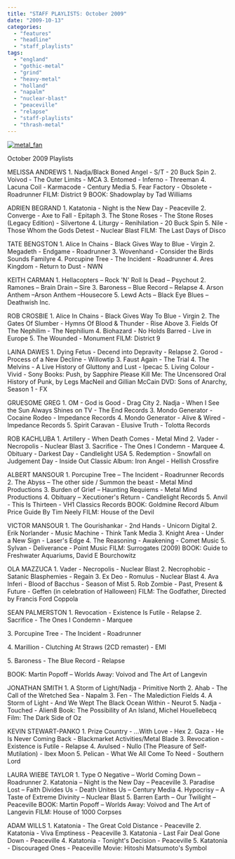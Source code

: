 ```yaml
---
title: "STAFF PLAYLISTS: October 2009"
date: "2009-10-13"
categories: 
  - "features"
  - "headline"
  - "staff_playlists"
tags: 
  - "england"
  - "gothic-metal"
  - "grind"
  - "heavy-metal"
  - "holland"
  - "napalm"
  - "nuclear-blast"
  - "peaceville"
  - "relapse"
  - "staff-playlists"
  - "thrash-metal"
---
```


[![metal_fan](http://www.hellbound.ca/wp-content/uploads/2009/09/metal_fan-295x300.jpg "metal_fan")](http://www.hellbound.ca/wp-content/uploads/2009/09/metal_fan.jpg)

October 2009 Playlists

MELISSA ANDREWS 1. Nadja/Black Boned Angel - S/T - 20 Buck Spin 2. Voivod - The Outer Limits - MCA 3. Entomed - Inferno - Threeman 4. Lacuna Coil - Karmacode - Century Media 5. Fear Factory - Obsolete - Roadrunner FILM: District 9 BOOK: Shadowplay by Tad Williams

ADRIEN BEGRAND 1. Katatonia - Night is the New Day - Peaceville 2. Converge - Axe to Fall - Epitaph 3. The Stone Roses - The Stone Roses (Legacy Edition) - Silvertone 4. Liturgy - Renihilation - 20 Buck Spin 5. Nile - Those Whom the Gods Detest - Nuclear Blast FILM: The Last Days of Disco

TATE BENGSTON 1. Alice In Chains - Black Gives Way to Blue - Virgin 2. Megadeth - Endgame - Roadrunner 3. Wovenhand - Consider the Birds Sounds Familyre 4. Porcupine Tree - The Incident - Roadrunner 4. Ares Kingdom - Return to Dust - NWN

KEITH CARMAN 1. Hellacopters – Rock 'N' Roll Is Dead – Psychout 2. Ramones – Brain Drain – Sire 3. Baroness – Blue Record – Relapse 4. Arson Anthem –Arson Anthem –Housecore 5. Lewd Acts – Black Eye Blues – Deathwish Inc.

ROB CROSBIE 1. Alice In Chains - Black Gives Way To Blue - Virgin 2. The Gates Of Slumber - Hymns Of Blood & Thunder - Rise Above 3. Fields Of The Nephilim - The Nephilium 4. Biohazard - No Holds Barred - Live in Europe 5. The Wounded - Monument FILM: District 9

LAINA DAWES 1. Dying Fetus - Decend into Depravity - Relapse 2. Gorod - Process of a New Decline - Willowtip 3. Faust Again - The Trial 4. The Melvins - A Live History of Gluttony and Lust - Ipecac 5. Living Colour - Vivid - Sony Books: Push, by Sapphire Please Kill Me: The Uncensored Oral History of Punk, by Legs MacNeil and Gillian McCain DVD: Sons of Anarchy, Season 1 - FX

GRUESOME GREG 1. OM - God is Good - Drag City 2. Nadja - When I See the Sun Always Shines on TV - The End Records 3. Mondo Generator - Cocaine Rodeo - Impedance Records 4. Mondo Generator - Alive & Wired - Impedance Records 5. Spirit Caravan - Elusive Truth - Tolotta Records

ROB KACHLUBA 1. Artillery - When Death Comes - Metal Mind 2. Vader - Necropolis - Nuclear Blast 3. Sacrifice - The Ones I Condemn - Marquee 4. Obituary - Darkest Day - Candlelight USA 5. Redemption - Snowfall on Judgement Day - Inside Out Classic Album: Iron Angel - Hellish Crossfire

ALBERT MANSOUR 1. Porcupine Tree – The Incident - Roadrunner Records 2. The Abyss – The other side / Summon the beast - Metal Mind Productions 3. Burden of Grief – Haunting Requiems - Metal Mind Productions 4. Obituary – Xecutioner's Return - Candlelight Records 5. Anvil - This Is Thirteen - VH1 Classics Records BOOK: Goldmine Record Album Price Guide By Tim Neely FILM: House of the Devil

VICTOR MANSOUR 1. The Gourishankar - 2nd Hands - Unicorn Digital 2. Erik Norlander - Music Machine - Think Tank Media 3. Knight Area - Under a New Sign - Laser's Edge 4. The Reasoning - Awakening - Comet Music 5. Sylvan - Deliverance - Point Music FILM: Surrogates (2009) BOOK: Guide to Freshwater Aquariums, David E Bourchowitz

OLA MAZZUCA 1. Vader - Necropolis - Nuclear Blast 2. Necrophobic - Satanic Blasphemies - Regain 3. Ex Deo - Romulus - Nuclear Blast 4. Ava Inferi - Blood of Bacchus - Season of Mist 5. Rob Zombie - Past, Present & Future - Geffen (in celebration of Halloween) FILM: The Godfather, Directed by Francis Ford Coppola

SEAN PALMERSTON 1. Revocation - Existence Is Futile - Relapse 2. Sacrifice - The Ones I Condemn - Marquee

3\. Porcupine Tree - The Incident - Roadrunner

4\. Marillion - Clutching At Straws (2CD remaster) - EMI

5\. Baroness - The Blue Record - Relapse

BOOK: Martin Popoff – Worlds Away: Voivod and The Art of Langevin

JONATHAN SMITH 1. A Storm of Light/Nadja - Primitive North 2. Ahab - The Call of the Wretched Sea - Napalm 3. Fen - The Malediction Fields 4. A Storm of Light - And We Wept The Black Ocean Within - Neurot 5. Nadja - Touched - Alien8 Book: The Possibility of An Island, Michel Houellebecq Film: The Dark Side of Oz

KEVIN STEWART-PANKO 1. Prize Country - ...With Love - Hex 2. Gaza - He Is Never Coming Back - Blackmarket Activities/Metal Blade 3. Revocation - Existence is Futile - Relapse 4. Avulsed - Nullo (The Pleasure of Self-Mutilation) - Ibex Moon 5. Pelican - What We All Come To Need - Southern Lord

LAURA WIEBE TAYLOR 1. Type O Negative – World Coming Down – Roadrunner 2. Katatonia – Night is the New Day – Peaceville 3. Paradise Lost – Faith Divides Us - Death Unites Us – Century Media 4. Hypocrisy – A Taste of Extreme Divinity – Nuclear Blast 5. Barren Earth – Our Twilight – Peaceville BOOK: Martin Popoff – Worlds Away: Voivod and The Art of Langevin FILM: House of 1000 Corpses

ADAM WILLS 1. Katatonia - The Great Cold Distance - Peaceville 2. Katatonia - Viva Emptiness - Peaceville 3. Katatonia - Last Fair Deal Gone Down - Peaceville 4. Katatonia - Tonight's Decision - Peaceville 5. Katatonia - Discouraged Ones - Peaceville Movie: Hitoshi Matsumoto's Symbol
